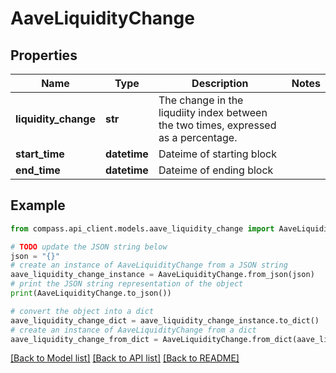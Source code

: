 # AaveLiquidityChange


## Properties

Name | Type | Description | Notes
------------ | ------------- | ------------- | -------------
**liquidity_change** | **str** | The change in the liqudiity index between the two times, expressed as a percentage. | 
**start_time** | **datetime** | Dateime of starting block | 
**end_time** | **datetime** | Dateime of ending block | 

## Example

```python
from compass.api_client.models.aave_liquidity_change import AaveLiquidityChange

# TODO update the JSON string below
json = "{}"
# create an instance of AaveLiquidityChange from a JSON string
aave_liquidity_change_instance = AaveLiquidityChange.from_json(json)
# print the JSON string representation of the object
print(AaveLiquidityChange.to_json())

# convert the object into a dict
aave_liquidity_change_dict = aave_liquidity_change_instance.to_dict()
# create an instance of AaveLiquidityChange from a dict
aave_liquidity_change_from_dict = AaveLiquidityChange.from_dict(aave_liquidity_change_dict)
```
[[Back to Model list]](../README.md#documentation-for-models) [[Back to API list]](../README.md#documentation-for-api-endpoints) [[Back to README]](../README.md)


